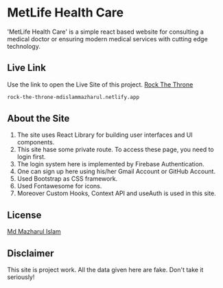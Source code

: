 # MetLife Health Care

'MetLife Health Care' is a simple react based website for consulting a medical doctor or ensuring modern medical services with cutting edge technology.

## Live Link

Use the link to open the Live Site of this project.
[Rock The Throne](https://rock-the-throne-mdislammazharul.netlify.app)

```bash
rock-the-throne-mdislammazharul.netlify.app
```

## About the Site
1. The site uses React Library for building user interfaces and UI components.
2. This site hase some private route. To access these page, you need to login first.
3. The login system here is implemented by Firebase Authentication.
4. One can sign up here using his/her Gmail Account or GitHub Account.
5. Used Bootstrap as CSS framework.
6. Used Fontawesome for icons.
7. Moreover Custom Hooks, Context API and useAuth is used in this site. 

## License
[Md Mazharul Islam](https://github.com/mdislammazharul)

## Disclaimer
This site is project work. All the data given here are fake. Don't take it seriously!
